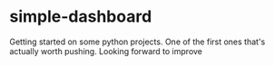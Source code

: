 # simple-dashboard
Getting started on some python projects. One of the first ones that's actually worth pushing. Looking forward to improve
